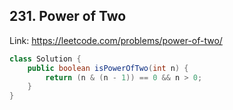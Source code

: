 ## 231. Power of Two
Link: https://leetcode.com/problems/power-of-two/

```java
class Solution {
    public boolean isPowerOfTwo(int n) {
        return (n & (n - 1)) == 0 && n > 0;
    }
}

```